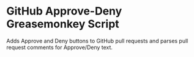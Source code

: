 GitHub Approve-Deny Greasemonkey Script
=======================================

Adds Approve and Deny buttons to GitHub pull requests and parses pull request comments for Approve/Deny text.
